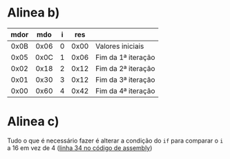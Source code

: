# Alinea b)

| mdor | mdo  | i | res  |                    |
|:----:|:----:|:-:|:----:|:-------------------|
| 0x0B | 0x06 | 0 | 0x00 | Valores iniciais   |
| 0x05 | 0x0C | 1 | 0x06 | Fim da 1ª iteração |
| 0x02 | 0x18 | 2 | 0x12 | Fim da 2ª iteração |
| 0x01 | 0x30 | 3 | 0x12 | Fim da 3ª iteração |
| 0x00 | 0x60 | 4 | 0x42 | Fim da 4ª iteração |

# Alinea c)

Tudo o que é necessário fazer é alterar a condição do `if` para comparar o `i` a 16 em vez de 4 ([linha 34 no código de assembly](https://github.com/TiagoRG/uaveiro-leci/tree/master/2ano/1semestre/ac1/aula03/ex2-addicional.asm))

